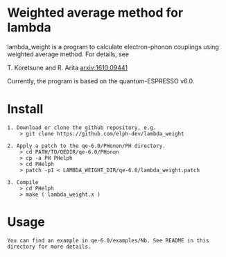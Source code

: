 Weighted average method for lambda
========
lambda_weight is a program to calculate electron-phonon couplings using weighted average method.
For details, see

  T. Koretsune and R. Arita  [arxiv:1610.09441](http://arxiv.org/abs/1610.09441)

Currently, the program is based on the quantum-ESPRESSO v6.0.

# Install ######################################
	1. Download or clone the github repository, e.g.
		> git clone https://github.com/elph-dev/lambda_weight

	2. Apply a patch to the qe-6.0/PHonon/PH directory.
		> cd PATH/TO/QEDIR/qe-6.0/PHonon
		> cp -a PH PHelph
		> cd PHelph
		> patch -p1 < LAMBDA_WEIGHT_DIR/qe-6.0/lambda_weight.patch

	3. Compile
		> cd PHelph
		> make ( lambda_weight.x )

# Usage
	You can find an example in qe-6.0/examples/Nb. See README in this directory for more details.

